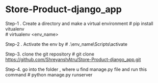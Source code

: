 # Store-Product-django_app

Step-1 . Create a directory and make a virtual environment 
        # pip install vitualenv  
        # virtualenv <env_name>

Step-2 . Activate the env by 
        # .\env_name\Scripts\activate 
        
Step-3. clone the git repository 
        # git clone https://github.com/ShreyanshAtru/Store-Product-django_app.git
        
Step-4. go into the folder , where u find manage.py file and run this command
        # python manage.py runserver 
